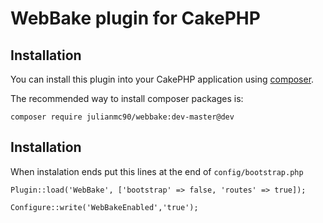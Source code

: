 # WebBake plugin for CakePHP

## Installation

You can install this plugin into your CakePHP application using [composer](http://getcomposer.org).

The recommended way to install composer packages is:

```
composer require julianmc90/webbake:dev-master@dev
```

## Installation

When instalation ends put this lines at the end of ```config/bootstrap.php```

```
Plugin::load('WebBake', ['bootstrap' => false, 'routes' => true]);

Configure::write('WebBakeEnabled','true');
```